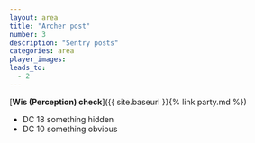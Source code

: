 ```yaml
---
layout: area
title: "Archer post"
number: 3
description: "Sentry posts"
categories: area
player_images:
leads_to:
  - 2
---
```



[**Wis (Perception) check**]({{ site.baseurl }}{% link party.md %})
* DC 18 something hidden
* DC 10 something obvious

